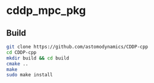 # cddp_mpc_pkg


## Build
```bash
git clone https://github.com/astomodynamics/CDDP-cpp
cd CDDP-cpp
mkdir build && cd build
cmake ..
make
sudo make install
```
